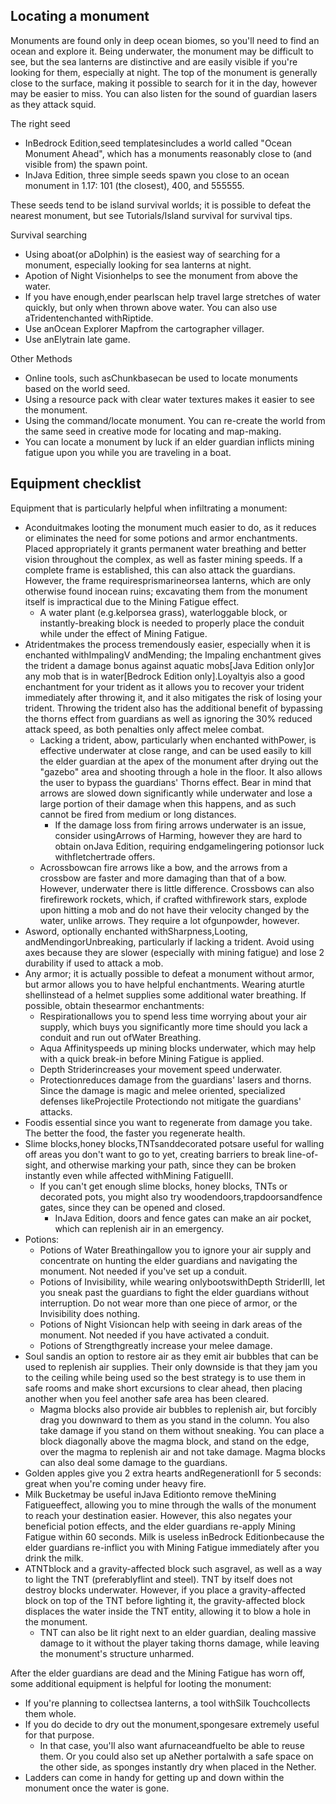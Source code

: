 ## Locating a monument
Monuments are found only in deep ocean biomes, so you'll need to find an ocean and explore it. Being underwater, the monument may be difficult to see, but the sea lanterns are distinctive and are easily visible if you're looking for them, especially at night. The top of the monument is generally close to the surface, making it possible to search for it in the day, however may be easier to miss. You can also listen for the sound of guardian lasers as they attack squid.

The right seed

- InBedrock Edition,seed templatesincludes a world called "Ocean Monument Ahead", which has a monuments reasonably close to (and visible from) the spawn point.
- InJava Edition, three simple seeds spawn you close to an ocean monument in 1.17: 101 (the closest), 400, and 555555.

These seeds tend to be island survival worlds; it is possible to defeat the nearest monument, but see Tutorials/Island survival for survival tips.

Survival searching

- Using aboat(or aDolphin) is the easiest way of searching for a monument, especially looking for sea lanterns at night.
- Apotion of Night Visionhelps to see the monument from above the water.
- If you have enough,ender pearlscan help travel large stretches of water quickly, but only when thrown above water. You can also use aTridentenchanted withRiptide.
- Use anOcean Explorer Mapfrom the cartographer villager.
- Use anElytrain late game.

Other Methods

- Online tools, such asChunkbasecan be used to locate monuments based on the world seed.
- Using a resource pack with clear water textures makes it easier to see the monument.
- Using the command/locate monument. You can re-create the world from the same seed in creative mode for locating and map-making.
- You can locate a monument by luck if an elder guardian inflicts mining fatigue upon you while you are traveling in a boat.

## Equipment checklist
Equipment that is particularly helpful when infiltrating a monument:

- Aconduitmakes looting the monument much easier to do, as it reduces or eliminates the need for some potions and armor enchantments. Placed appropriately it grants permanent water breathing and better vision throughout the complex, as well as faster mining speeds. If a complete frame is established, this can also attack the guardians. However, the frame requiresprismarineorsea lanterns, which are only otherwise found inocean ruins; excavating them from the monument itself is impractical due to the Mining Fatigue effect.
	- A water plant (e.g.kelporsea grass), waterloggable block, or instantly-breaking block is needed to properly place the conduit while under the effect of Mining Fatigue.
- Atridentmakes the process tremendously easier, especially when it is enchanted withImpalingV andMending; the Impaling enchantment gives the trident a damage bonus against aquatic mobs‌[Java Edition  only]or any mob that is in water‌[Bedrock Edition  only].Loyaltyis also a good enchantment for your trident as it allows you to recover your trident immediately after throwing it, and it also mitigates the risk of losing your trident. Throwing the trident also has the additional benefit of bypassing the thorns effect from guardians as well as ignoring the 30% reduced attack speed, as both penalties only affect melee combat.
	- Lacking a trident, abow, particularly when enchanted withPower, is effective underwater at close range, and can be used easily to kill the elder guardian at the apex of the monument after drying out the "gazebo" area and shooting through a hole in the floor. It also allows the user to bypass the guardians' Thorns effect. Bear in mind that arrows are slowed down significantly while underwater and lose a large portion of their damage when this happens, and as such cannot be fired from medium or long distances.
		- If the damage loss from firing arrows underwater is an issue, consider usingArrows of Harming, however they are hard to obtain onJava Edition, requiring endgamelingering potionsor luck withfletchertrade offers.
	- Acrossbowcan fire arrows like a bow, and the arrows from a crossbow are faster and more damaging than that of a bow. However, underwater there is little difference. Crossbows can also firefirework rockets, which, if crafted withfirework stars, explode upon hitting a mob and do not have their velocity changed by the water, unlike arrows. They require a lot ofgunpowder, however.
- Asword, optionally enchanted withSharpness,Looting, andMendingorUnbreaking, particularly if lacking a trident. Avoid using axes because they are slower (especially with mining fatigue) and lose 2 durability if used to attack a mob.
- Any armor; it is actually possible to defeat a monument without armor, but armor allows you to have helpful enchantments. Wearing aturtle shellinstead of a helmet supplies some additional water breathing. If possible, obtain thesearmor enchantments:
	- Respirationallows you to spend less time worrying about your air supply, which buys you significantly more time should you lack a conduit and run out ofWater Breathing.
	- Aqua Affinityspeeds up mining blocks underwater, which may help with a quick break-in before Mining Fatigue is applied.
	- Depth Striderincreases your movement speed underwater.
	- Protectionreduces damage from the guardians' lasers and thorns. Since the damage is magic and melee oriented, specialized defenses likeProjectile Protectiondo not mitigate the guardians' attacks.
- Foodis essential since you want to regenerate from damage you take. The better the food, the faster you regenerate health.
- Slime blocks,honey blocks,TNTsanddecorated potsare useful for walling off areas you don't want to go to yet, creating barriers to break line-of-sight, and otherwise marking your path, since they can be broken instantly even while affected withMining FatigueIII.
	- If you can't get enough slime blocks, honey blocks, TNTs or decorated pots, you might also try woodendoors,trapdoorsandfence gates, since they can be opened and closed.
		- InJava Edition, doors and fence gates can make an air pocket, which can replenish air in an emergency.
- Potions:
	- Potions of Water Breathingallow you to ignore your air supply and concentrate on hunting the elder guardians and navigating the monument. Not needed if you've set up a conduit.
	- Potions of Invisibility, while wearing onlybootswithDepth StriderIII, let you sneak past the guardians to fight the elder guardians without interruption. Do not wear more than one piece of armor, or the Invisibility does nothing.
	- Potions of Night Visioncan help with seeing in dark areas of the monument. Not needed if you have activated a conduit.
	- Potions of Strengthgreatly increase your melee damage.
- Soul sandis an option to restore air as they emit air bubbles that can be used to replenish air supplies. Their only downside is that they jam you to the ceiling while being used so the best strategy is to use them in safe rooms and make short excursions to clear ahead, then placing another when you feel another safe area has been cleared.
	- Magma blocks also provide air bubbles to replenish air, but forcibly drag you downward to them as you stand in the column. You also take damage if you stand on them without sneaking. You can place a block diagonally above the magma block, and stand on the edge, over the magma to replenish air and not take damage. Magma blocks can also deal some damage to the guardians.
- Golden apples give you 2 extra hearts andRegenerationII for 5 seconds: great when you're coming under heavy fire.
- Milk Bucketmay be useful inJava Editionto remove theMining Fatigueeffect, allowing you to mine through the walls of the monument to reach your destination easier. However, this also negates your beneficial potion effects, and the elder guardians re-apply Mining Fatigue within 60 seconds. Milk is useless inBedrock Editionbecause the elder guardians re-inflict you with Mining Fatigue immediately after you drink the milk.
- ATNTblock and a gravity-affected block such asgravel, as well as a way to light the TNT (preferablyflint and steel). TNT by itself does not destroy blocks underwater. However, if you place a gravity-affected block on top of the TNT before lighting it, the gravity-affected block displaces the water inside the TNT entity, allowing it to blow a hole in the monument.
	- TNT can also be lit right next to an elder guardian, dealing massive damage to it without the player taking thorns damage, while leaving the monument's structure unharmed.

After the elder guardians are dead and the Mining Fatigue has worn off, some additional equipment is helpful for looting the monument:

- If you're planning to collectsea lanterns, a tool withSilk Touchcollects them whole.
- If you do decide to dry out the monument,spongesare extremely useful for that purpose.
	- In that case, you'll also want afurnaceandfuelto be able to reuse them. Or you could also set up aNether portalwith a safe space on the other side, as sponges instantly dry when placed in the Nether.
- Ladders can come in handy for getting up and down within the monument once the water is gone.

